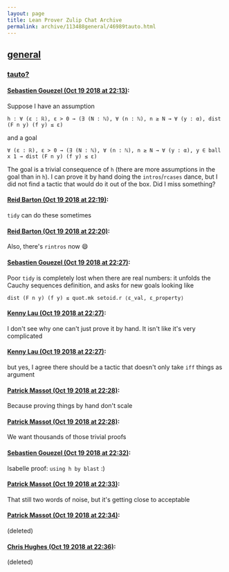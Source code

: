 ```yaml
---
layout: page
title: Lean Prover Zulip Chat Archive 
permalink: archive/113488general/46989tauto.html
---
```


## [general](index.html)
### [tauto?](46989tauto.html)

#### [Sebastien Gouezel (Oct 19 2018 at 22:13)](https://leanprover.zulipchat.com/#narrow/stream/113488-general/topic/tauto%3F/near/136135863):
Suppose I have an assumption
```lean
h : ∀ (ε : ℝ), ε > 0 → (∃ (N : ℕ), ∀ (n : ℕ), n ≥ N → ∀ (y : α), dist (F n y) (f y) ≤ ε)
```
and a goal
```lean
∀ (ε : ℝ), ε > 0 → (∃ (N : ℕ), ∀ (n : ℕ), n ≥ N → ∀ (y : α), y ∈ ball x 1 → dist (F n y) (f y) ≤ ε)
```
The goal is a trivial consequence of `h` (there are more assumptions in the goal than in `h`). I can prove it by hand doing the `intros`/`rcases` dance, but I did not find a tactic that would do it out of the box. Did I miss something?

#### [Reid Barton (Oct 19 2018 at 22:19)](https://leanprover.zulipchat.com/#narrow/stream/113488-general/topic/tauto%3F/near/136136157):
`tidy` can do these sometimes

#### [Reid Barton (Oct 19 2018 at 22:20)](https://leanprover.zulipchat.com/#narrow/stream/113488-general/topic/tauto%3F/near/136136222):
Also, there's `rintros` now :smile:

#### [Sebastien Gouezel (Oct 19 2018 at 22:27)](https://leanprover.zulipchat.com/#narrow/stream/113488-general/topic/tauto%3F/near/136136571):
Poor `tidy` is completely lost when there are real numbers: it unfolds the Cauchy sequences definition, and asks for new goals looking like
```lean
dist (F n y) (f y) ≤ quot.mk setoid.r ⟨ε_val, ε_property⟩
```

#### [Kenny Lau (Oct 19 2018 at 22:27)](https://leanprover.zulipchat.com/#narrow/stream/113488-general/topic/tauto%3F/near/136136596):
I don't see why one can't just prove it by hand. It isn't like it's very complicated

#### [Kenny Lau (Oct 19 2018 at 22:27)](https://leanprover.zulipchat.com/#narrow/stream/113488-general/topic/tauto%3F/near/136136609):
but yes, I agree there should be a tactic that doesn't only take `iff` things as argument

#### [Patrick Massot (Oct 19 2018 at 22:28)](https://leanprover.zulipchat.com/#narrow/stream/113488-general/topic/tauto%3F/near/136136655):
Because proving things by hand don't scale

#### [Patrick Massot (Oct 19 2018 at 22:28)](https://leanprover.zulipchat.com/#narrow/stream/113488-general/topic/tauto%3F/near/136136663):
We want thousands of those trivial proofs

#### [Sebastien Gouezel (Oct 19 2018 at 22:32)](https://leanprover.zulipchat.com/#narrow/stream/113488-general/topic/tauto%3F/near/136136894):
Isabelle proof: `using h by blast` :)

#### [Patrick Massot (Oct 19 2018 at 22:33)](https://leanprover.zulipchat.com/#narrow/stream/113488-general/topic/tauto%3F/near/136136930):
That still two words of noise, but it's getting close to acceptable

#### [Patrick Massot (Oct 19 2018 at 22:34)](https://leanprover.zulipchat.com/#narrow/stream/113488-general/topic/tauto%3F/near/136136964):
(deleted)

#### [Chris Hughes (Oct 19 2018 at 22:36)](https://leanprover.zulipchat.com/#narrow/stream/113488-general/topic/tauto%3F/near/136137144):
(deleted)

